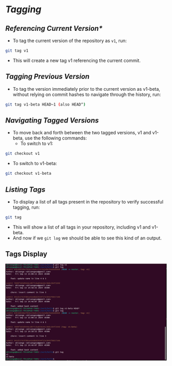 # _*Tagging*_

## _*Referencing Current Version**_

- To tag the current version of the repository as ``v1``, run:

```bash
git tag v1
```

- This will create a new tag v1 referencing the current commit.

## _*Tagging Previous Version*_

- To tag the version immediately prior to the current version as v1-beta, without relying on commit hashes to navigate through the history, run:

```bash
git tag v1-beta HEAD~1 (also HEAD^)
```

## _*Navigating Tagged Versions*_

- To move back and forth between the two tagged versions, v1 and v1-beta, use the following commands:
  - To switch to v1:

```bash
git checkout v1
```

- To switch to v1-beta:

```bash
git checkout v1-beta
```

## _*Listing Tags*_

- To display a list of all tags present in the repository to verify successful tagging, run:

```bash
git tag
```

- This will show a list of all tags in your repository, including v1 and v1-beta.
- And now if we `git log` we should be able to see this kind of an output.

## Tags Display

![Tags well displayed](tag_display.png)
